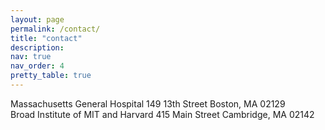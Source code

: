 ```yaml
---
layout: page
permalink: /contact/
title: "contact"
description: 
nav: true
nav_order: 4
pretty_table: true
---
```


<div class="container">
  <div class="row">
    <div class="col">
      Massachusetts General Hospital
      149 13th Street
      Boston, MA 02129 
    </div>
    <div class="col">
      Broad Institute of MIT and Harvard
      415 Main Street
      Cambridge, MA 02142
    </div>
  </div>
</div>

